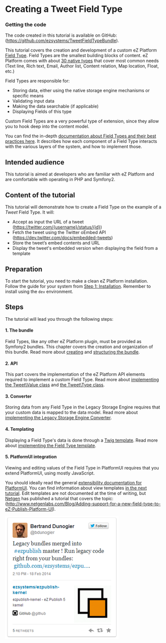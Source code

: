 # Creating a Tweet Field Type

### Getting the code

The code created in this tutorial is available on GitHub: (https://github.com/ezsystems/TweetFieldTypeBundle).

This tutorial covers the creation and development of a custom eZ Platform [Field Type](https://doc.ez.no/display/DEVELOPER/Field+Types+reference).
Field Types are the smallest building blocks of content. eZ Platform comes with about [30 native types](https://doc.ez.no/display/DEVELOPER/Field+Types+reference) that cover most common needs (Text line, Rich text, Email, Author list, Content relation, Map location, Float, etc.)

Field Types are responsible for:

- Storing data, either using the native storage engine mechanisms or specific means
- Validating input data
- Making the data searchable (if applicable)
- Displaying Fields of this type

Custom Field Types are a very powerful type of extension, since they allow you to hook deep into the content model.

You can find the in-depth [documentation about Field Types and their best practices here](https://doc.ez.no/display/DEVELOPER/Field+Type+API+and+best+practices). It describes how each component of a Field Type interacts with the various layers of the system, and how to implement those.

## Intended audience

This tutorial is aimed at developers who are familiar with eZ Platform and are comfortable with operating in PHP and Symfony2.

## Content of the tutorial

This tutorial will demonstrate how to create a Field Type on the example of a *Tweet* Field Type. It will:

- Accept as input the URL of a tweet (https://twitter.com/{username}/status/{id})
- Fetch the tweet using the Twitter oEmbed API (https://dev.twitter.com/docs/embedded-tweets)
- Store the tweet’s embed contents and URL
- Display the tweet's embedded version when displaying the field from a template

## Preparation

To start the tutorial, you need to make a clean eZ Platform installation. Follow the guide for your system from [Step 1: Installation](https://doc.ez.no/display/DEVELOPER/Step+1%3A+Installation). Remember to install using the `dev` environment.

## Steps

The tutorial will lead you through the following steps:

#### 1. The bundle

Field Types, like any other eZ Platform plugin, must be provided as Symfony2 bundles. This chapter covers the creation and organization of this bundle.
Read more about [creating](create_the_bundle.md) and [structuring the bundle](structure_the_bundle.md).

#### 2. API

This part covers the implementation of the eZ Platform API elements required to implement a custom Field Type.
Read more about [implementing the Tweet\\Value class](implement_the_tweet_value_class.md) and [the Tweet\\Type class](implement_the_tweet_type_class.md).

#### 3. Converter

Storing data from any Field Type in the Legacy Storage Engine requires that your custom data is mapped to the data model.
Read more about [implementing the Legacy Storage Engine Converter](implement_the_legacy_storage_engine_converter.md).

#### 4. Templating

Displaying a Field Type's data is done through a [Twig template](http://twig.sensiolabs.org/doc/intro.html).
Read more about [implementing the Field Type template](introduce_a_template.md).

#### 5. PlatformUI integration

Viewing and editing values of the Field Type in PlatformUI requires that you extend PlatformUI, using mostly JavaScript.

You should ideally read the general [extensibility documentation for PlatformUI](https://doc.ez.no/display/DEVELOPER/Extending+eZ+Platform+UI). You can find information about view templates [in the next tutorial](https://doc.ez.no/display/DEVELOPER/Define+a+View). Edit templates are not documented at the time of writing, but [Netgen](http://www.netgenlabs.com/) has published a tutorial that covers the topic: (http://www.netgenlabs.com/Blog/Adding-support-for-a-new-field-type-to-eZ-Publish-Platform-UI).

![Final result of the tutorial](images/fieldtype_tutorial_result.png)
